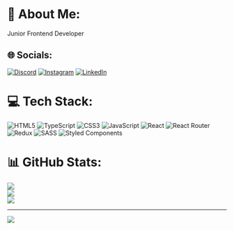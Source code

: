 # 💫 About Me:
Junior Frontend Developer


## 🌐 Socials:
[![Discord](https://img.shields.io/badge/Discord-%237289DA.svg?logo=discord&logoColor=white)](https://discord.gg/TimurK07#8381) [![Instagram](https://img.shields.io/badge/Instagram-%23E4405F.svg?logo=Instagram&logoColor=white)](https://instagram.com/https://www.instagram.com/kalievv001/) [![LinkedIn](https://img.shields.io/badge/LinkedIn-%230077B5.svg?logo=linkedin&logoColor=white)](https://linkedin.com/in/linkedin.com/in/тимур-калиев-7b2032285) 

# 💻 Tech Stack:
![HTML5](https://img.shields.io/badge/html5-%23E34F26.svg?style=flat-square&logo=html5&logoColor=white) ![TypeScript](https://img.shields.io/badge/typescript-%23007ACC.svg?style=flat-square&logo=typescript&logoColor=white) ![CSS3](https://img.shields.io/badge/css3-%231572B6.svg?style=flat-square&logo=css3&logoColor=white) ![JavaScript](https://img.shields.io/badge/javascript-%23323330.svg?style=flat-square&logo=javascript&logoColor=%23F7DF1E) ![React](https://img.shields.io/badge/react-%2320232a.svg?style=flat-square&logo=react&logoColor=%2361DAFB) ![React Router](https://img.shields.io/badge/React_Router-CA4245?style=flat-square&logo=react-router&logoColor=white) ![Redux](https://img.shields.io/badge/redux-%23593d88.svg?style=flat-square&logo=redux&logoColor=white) ![SASS](https://img.shields.io/badge/SASS-hotpink.svg?style=flat-square&logo=SASS&logoColor=white) ![Styled Components](https://img.shields.io/badge/styled--components-DB7093?style=flat-square&logo=styled-components&logoColor=white)
# 📊 GitHub Stats:
![](https://github-readme-stats.vercel.app/api?username=TimurK07&theme=radical&hide_border=true&include_all_commits=false&count_private=false)<br/>
![](https://github-readme-streak-stats.herokuapp.com/?user=TimurK07&theme=radical&hide_border=true)<br/>
![](https://github-readme-stats.vercel.app/api/top-langs/?username=TimurK07&theme=radical&hide_border=true&include_all_commits=false&count_private=false&layout=compact)

---
[![](https://visitcount.itsvg.in/api?id=TimurK07&icon=0&color=0)](https://visitcount.itsvg.in)

<!-- Proudly created with GPRM ( https://gprm.itsvg.in ) -->
